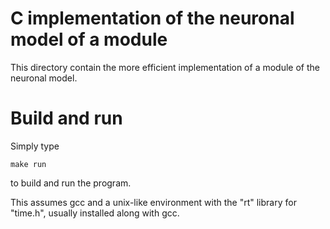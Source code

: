 C implementation of the neuronal model of a module
==================================================

This directory contain the more efficient implementation of a module of the
neuronal model.

Build and run
=============

Simply type

    make run

to build and run the program.

This assumes gcc and a unix-like environment with the "rt" library for "time.h",
usually installed along with gcc.

